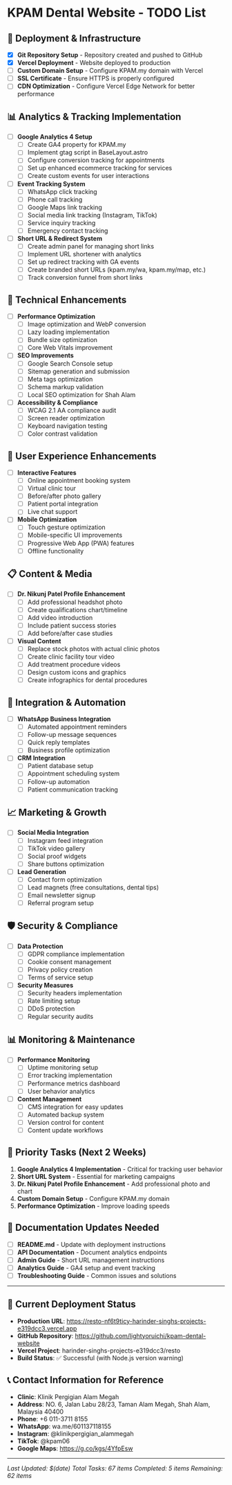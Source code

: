 # KPAM Dental Website - TODO List

## 🚀 **Deployment & Infrastructure**
- [x] **Git Repository Setup** - Repository created and pushed to GitHub
- [x] **Vercel Deployment** - Website deployed to production
- [ ] **Custom Domain Setup** - Configure KPAM.my domain with Vercel
- [ ] **SSL Certificate** - Ensure HTTPS is properly configured
- [ ] **CDN Optimization** - Configure Vercel Edge Network for better performance

## 📊 **Analytics & Tracking Implementation**
- [ ] **Google Analytics 4 Setup**
  - [ ] Create GA4 property for KPAM.my
  - [ ] Implement gtag script in BaseLayout.astro
  - [ ] Configure conversion tracking for appointments
  - [ ] Set up enhanced ecommerce tracking for services
  - [ ] Create custom events for user interactions

- [ ] **Event Tracking System**
  - [ ] WhatsApp click tracking
  - [ ] Phone call tracking
  - [ ] Google Maps link tracking
  - [ ] Social media link tracking (Instagram, TikTok)
  - [ ] Service inquiry tracking
  - [ ] Emergency contact tracking

- [ ] **Short URL & Redirect System**
  - [ ] Create admin panel for managing short links
  - [ ] Implement URL shortener with analytics
  - [ ] Set up redirect tracking with GA events
  - [ ] Create branded short URLs (kpam.my/wa, kpam.my/map, etc.)
  - [ ] Track conversion funnel from short links

## 🔧 **Technical Enhancements**
- [ ] **Performance Optimization**
  - [ ] Image optimization and WebP conversion
  - [ ] Lazy loading implementation
  - [ ] Bundle size optimization
  - [ ] Core Web Vitals improvement

- [ ] **SEO Improvements**
  - [ ] Google Search Console setup
  - [ ] Sitemap generation and submission
  - [ ] Meta tags optimization
  - [ ] Schema markup validation
  - [ ] Local SEO optimization for Shah Alam

- [ ] **Accessibility & Compliance**
  - [ ] WCAG 2.1 AA compliance audit
  - [ ] Screen reader optimization
  - [ ] Keyboard navigation testing
  - [ ] Color contrast validation

## 📱 **User Experience Enhancements**
- [ ] **Interactive Features**
  - [ ] Online appointment booking system
  - [ ] Virtual clinic tour
  - [ ] Before/after photo gallery
  - [ ] Patient portal integration
  - [ ] Live chat support

- [ ] **Mobile Optimization**
  - [ ] Touch gesture optimization
  - [ ] Mobile-specific UI improvements
  - [ ] Progressive Web App (PWA) features
  - [ ] Offline functionality

## 📋 **Content & Media**
- [ ] **Dr. Nikunj Patel Profile Enhancement**
  - [ ] Add professional headshot photo
  - [ ] Create qualifications chart/timeline
  - [ ] Add video introduction
  - [ ] Include patient success stories
  - [ ] Add before/after case studies

- [ ] **Visual Content**
  - [ ] Replace stock photos with actual clinic photos
  - [ ] Create clinic facility tour video
  - [ ] Add treatment procedure videos
  - [ ] Design custom icons and graphics
  - [ ] Create infographics for dental procedures

## 🔗 **Integration & Automation**
- [ ] **WhatsApp Business Integration**
  - [ ] Automated appointment reminders
  - [ ] Follow-up message sequences
  - [ ] Quick reply templates
  - [ ] Business profile optimization

- [ ] **CRM Integration**
  - [ ] Patient database setup
  - [ ] Appointment scheduling system
  - [ ] Follow-up automation
  - [ ] Patient communication tracking

## 📈 **Marketing & Growth**
- [ ] **Social Media Integration**
  - [ ] Instagram feed integration
  - [ ] TikTok video gallery
  - [ ] Social proof widgets
  - [ ] Share buttons optimization

- [ ] **Lead Generation**
  - [ ] Contact form optimization
  - [ ] Lead magnets (free consultations, dental tips)
  - [ ] Email newsletter signup
  - [ ] Referral program setup

## 🛡️ **Security & Compliance**
- [ ] **Data Protection**
  - [ ] GDPR compliance implementation
  - [ ] Cookie consent management
  - [ ] Privacy policy creation
  - [ ] Terms of service setup

- [ ] **Security Measures**
  - [ ] Security headers implementation
  - [ ] Rate limiting setup
  - [ ] DDoS protection
  - [ ] Regular security audits

## 📊 **Monitoring & Maintenance**
- [ ] **Performance Monitoring**
  - [ ] Uptime monitoring setup
  - [ ] Error tracking implementation
  - [ ] Performance metrics dashboard
  - [ ] User behavior analytics

- [ ] **Content Management**
  - [ ] CMS integration for easy updates
  - [ ] Automated backup system
  - [ ] Version control for content
  - [ ] Content update workflows

## 🎯 **Priority Tasks (Next 2 Weeks)**
1. **Google Analytics 4 Implementation** - Critical for tracking user behavior
2. **Short URL System** - Essential for marketing campaigns
3. **Dr. Nikunj Patel Profile Enhancement** - Add professional photo and chart
4. **Custom Domain Setup** - Configure KPAM.my domain
5. **Performance Optimization** - Improve loading speeds

## 📝 **Documentation Updates Needed**
- [ ] **README.md** - Update with deployment instructions
- [ ] **API Documentation** - Document analytics endpoints
- [ ] **Admin Guide** - Short URL management instructions
- [ ] **Analytics Guide** - GA4 setup and event tracking
- [ ] **Troubleshooting Guide** - Common issues and solutions

---

## 🔗 **Current Deployment Status**
- **Production URL**: https://resto-nf6t9ticy-harinder-singhs-projects-e319dcc3.vercel.app
- **GitHub Repository**: https://github.com/lightyoruichi/kpam-dental-website
- **Vercel Project**: harinder-singhs-projects-e319dcc3/resto
- **Build Status**: ✅ Successful (with Node.js version warning)

## 📞 **Contact Information for Reference**
- **Clinic**: Klinik Pergigian Alam Megah
- **Address**: NO. 6, Jalan Labu 28/23, Taman Alam Megah, Shah Alam, Malaysia 40400
- **Phone**: +6 011-3711 8155
- **WhatsApp**: wa.me/601137118155
- **Instagram**: @klinikpergigian_alammegah
- **TikTok**: @kpam06
- **Google Maps**: https://g.co/kgs/4YfpEsw

---

*Last Updated: $(date)*
*Total Tasks: 67 items*
*Completed: 5 items*
*Remaining: 62 items*
